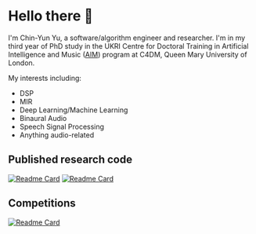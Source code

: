 # Hello there 👋

I'm Chin-Yun Yu, a software/algorithm engineer and researcher. 
I'm in my third year of PhD study in the UKRI Centre for Doctoral Training in Artificial Intelligence and Music ([AIM](https://www.aim.qmul.ac.uk/)) program at C4DM, Queen Mary University of London.

My interests including:

* DSP
* MIR
* Deep Learning/Machine Learning
* Binaural Audio
* Speech Signal Processing
* Anything audio-related

## Published research code

[![Readme Card](https://github-readme-stats.vercel.app/api/pin/?username=DiffAPF&repo=LA-2A&show_owner=true&theme=synthwave)](https://github.com/DiffAPF/LA-2A)
[![Readme Card](https://github-readme-stats.vercel.app/api/pin/?username=iamycy&repo=golf&theme=synthwave)](https://github.com/iamycy/golf)

## Competitions

[![Readme Card](https://github-readme-stats.vercel.app/api/pin/?username=aim-qmul&repo=sdx23-aimless&show_owner=true&theme=synthwave)](https://github.com/aim-qmul/sdx23-aimless)
